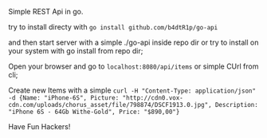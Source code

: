 Simple REST Api in go.

try to install directy with `go install github.com/b4dtR1p/go-api`

and then start server with a simple ./go-api inside repo dir or try to install on your system with go install from repo dir;

Open your browser and go to `localhost:8080/api/items` or simple CUrl from cli;

Create new Items with a simple `curl -H "Content-Type: application/json" -d {Name: "iPhone-6S", Picture: "http://cdn0.vox-cdn.com/uploads/chorus_asset/file/798874/DSCF1913.0.jpg", Description: "iPhone 6S - 64Gb Withe-Gold", Price: "$890,00"}`

Have Fun Hackers!
